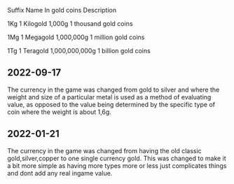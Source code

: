 
Suffix
Name
In gold coins
Description

1Kg
1 Kilogold
1,000g
1 thousand gold coins

1Mg
1 Megagold
1,000,000g
1 million gold coins

1Tg
1 Teragold
1,000,000,000g
1 billion gold coins

## 2022-09-17
The currency in the game was changed from gold to silver and where the weight and size of a particular metal is used as a method of evaluating value, as opposed to the value being determined by the specific type of coin where the weight is about 1,6g.
## 2022-01-21
The currency in the game was changed from having the old classic gold,silver,copper to one single currency gold. This was changed
to make it a bit more simple as having more types more or less just complicates things and dont add any real ingame value.
